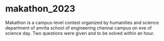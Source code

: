 # makathon_2023
Makathon is a campus-level contest organized by humanities and science department of amrita school of engineering chennai campus on eve of science day. Two questions were given and to be solved within an hour.
